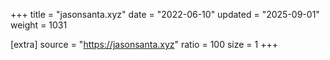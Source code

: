 +++
title = "jasonsanta.xyz"
date = "2022-06-10"
updated = "2025-09-01"
weight = 1031

[extra]
source = "https://jasonsanta.xyz"
ratio = 100
size = 1
+++
